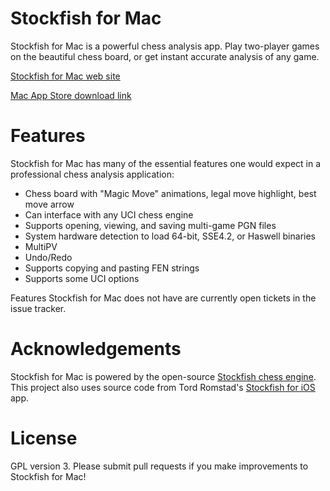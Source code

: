 # Stockfish for Mac

Stockfish for Mac is a powerful chess analysis app. Play two-player games on the beautiful chess board, or get instant accurate analysis of any game.

[Stockfish for Mac web site](http://stockfishchess.org/mac/)

[Mac App Store download link](https://itunes.apple.com/us/app/stockfish/id801463932?ls=1&mt=12)

# Features

Stockfish for Mac has many of the essential features one would expect in a professional chess analysis application:

- Chess board with "Magic Move" animations, legal move highlight, best move arrow
- Can interface with any UCI chess engine
- Supports opening, viewing, and saving multi-game PGN files
- System hardware detection to load 64-bit, SSE4.2, or Haswell binaries
- MultiPV
- Undo/Redo
- Supports copying and pasting FEN strings
- Supports some UCI options

Features Stockfish for Mac does not have are currently open tickets in the issue tracker.

# Acknowledgements

Stockfish for Mac is powered by the open-source [Stockfish chess engine](https://github.com/mcostalba/Stockfish). This project also uses source code from Tord Romstad's [Stockfish for iOS](https://itunes.apple.com/us/app/stockfish-chess/id305558605?mt=8) app.

# License

GPL version 3. Please submit pull requests if you make improvements to Stockfish for Mac!
